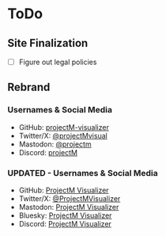 # ToDo

## Site Finalization

- [ ] Figure out legal policies

## Rebrand

### Usernames & Social Media

- GitHub: [projectM-visualizer](https://github.com/projectM-visualizer)
- Twitter/X: [@projectMvisual](https://x.com/projectMViz)
- Mastodon: [@projectm](https://fosstodon.org/@projectm)
- Discord: [projectM](https://discord.gg/projectM) 

### UPDATED - Usernames & Social Media

- GitHub: [ProjectM Visualizer](https://github.com/projectm-visualizer)
- Twitter/X: [@ProjectMVisualizer](https://twitter.com/projectm-visualizer)
- Mastodon: [ProjectM Visualizer](https://fosstodon.org/@projectm-visualizer)
- Bluesky: [ProjectM Visualizer](https://bsky.app/profile/projectm-visualizer.org)
- Discord: [ProjectM Visualizer](https://discord.gg/projectm-visualizer)
